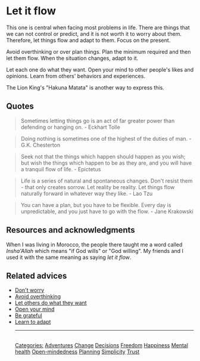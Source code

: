 # Let it flow

This one is central when facing most problems in life. There are things that we can not control or predict, and it is not worth it to worry about them. Therefore, let things flow and adapt to them. Focus on the present.

Avoid overthinking or over plan things. Plan the minimum required and then let them flow. When the situation changes, adapt to it.

Let each one do what they want. Open your mind to other people's likes and opinions. Learn from others' behaviors and experiences.

The Lion King's "Hakuna Matata" is another way to express this.

## Quotes


> Sometimes letting things go is an act of far greater power than defending or hanging on. - Eckhart Tolle

> Doing nothing is sometimes one of the highest of the duties of man. - G.K. Chesterton

> Seek not that the things which happen should happen as you wish; but wish the things which happen to be as they are, and you will have a tranquil flow of life. - Epictetus

> Life is a series of natural and spontaneous changes. Don't resist them - that only creates sorrow. Let reality be reality. Let things flow naturally forward in whatever way they like. - Lao Tzu

> You can have a plan, but you have to be flexible. Every day is unpredictable, and you just have to go with the flow. - Jane Krakowski

## Resources and acknowledgments

When I was living in Morocco, the people there taught me a word called _Insha'Allah_ which means "if God wills" or "God willing".  My friends and I used it with the same meaning as saying _let it flow_.

## Related advices

- [Don't worry](../Don't%20worry/index.md)
- [Avoid overthinking](../Avoid%20overthinking/index.md)
- [Let others do what they want](../Let%20others%20do%20what%20they%20want/index.md)
- [Open your mind](../Open%20your%20mind/index.md)
- [Be grateful](../Be%20grateful/index.md)
- [Learn to adapt](../Learn%20to%20adapt/index.md)<hr/><br/>[Categories:](../Categories/index.md) [Adventures](../Categories/Adventures.md) [Change](../Categories/Change.md) [Decisions](../Categories/Decisions.md) [Freedom](../Categories/Freedom.md) [Happiness](../Categories/Happiness.md) [Mental health](../Categories/Mental%20health.md) [Open-mindedness](../Categories/Open-mindedness.md) [Planning](../Categories/Planning.md) [Simplicity](../Categories/Simplicity.md) [Trust](../Categories/Trust.md)